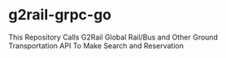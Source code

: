 # g2rail-grpc-go
This Repository Calls G2Rail Global Rail/Bus and Other Ground Transportation API To Make Search and Reservation
